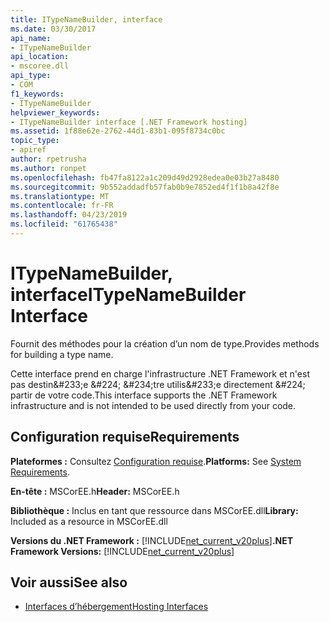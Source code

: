 ```yaml
---
title: ITypeNameBuilder, interface
ms.date: 03/30/2017
api_name:
- ITypeNameBuilder
api_location:
- mscoree.dll
api_type:
- COM
f1_keywords:
- ITypeNameBuilder
helpviewer_keywords:
- ITypeNameBuilder interface [.NET Framework hosting]
ms.assetid: 1f88e62e-2762-44d1-83b1-095f8734c0bc
topic_type:
- apiref
author: rpetrusha
ms.author: ronpet
ms.openlocfilehash: fb47fa8122a1c209d49d2928edea0e03b27a8480
ms.sourcegitcommit: 9b552addadfb57fab0b9e7852ed4f1f1b8a42f8e
ms.translationtype: MT
ms.contentlocale: fr-FR
ms.lasthandoff: 04/23/2019
ms.locfileid: "61765438"
---
```

# <a name="itypenamebuilder-interface"></a><span data-ttu-id="01cb5-102">ITypeNameBuilder, interface</span><span class="sxs-lookup"><span data-stu-id="01cb5-102">ITypeNameBuilder Interface</span></span>
<span data-ttu-id="01cb5-103">Fournit des méthodes pour la création d’un nom de type.</span><span class="sxs-lookup"><span data-stu-id="01cb5-103">Provides methods for building a type name.</span></span>  
  
 <span data-ttu-id="01cb5-104">Cette interface prend en charge l'infrastructure .NET Framework et n'est pas destin&amp;#233;e &amp;#224; &amp;#234;tre utilis&amp;#233;e directement &amp;#224; partir de votre code.</span><span class="sxs-lookup"><span data-stu-id="01cb5-104">This interface supports the .NET Framework infrastructure and is not intended to be used directly from your code.</span></span>  
  
## <a name="requirements"></a><span data-ttu-id="01cb5-105">Configuration requise</span><span class="sxs-lookup"><span data-stu-id="01cb5-105">Requirements</span></span>  
 <span data-ttu-id="01cb5-106">**Plateformes :** Consultez [Configuration requise](../../../../docs/framework/get-started/system-requirements.md).</span><span class="sxs-lookup"><span data-stu-id="01cb5-106">**Platforms:** See [System Requirements](../../../../docs/framework/get-started/system-requirements.md).</span></span>  
  
 <span data-ttu-id="01cb5-107">**En-tête :** MSCorEE.h</span><span class="sxs-lookup"><span data-stu-id="01cb5-107">**Header:** MSCorEE.h</span></span>  
  
 <span data-ttu-id="01cb5-108">**Bibliothèque :** Inclus en tant que ressource dans MSCorEE.dll</span><span class="sxs-lookup"><span data-stu-id="01cb5-108">**Library:** Included as a resource in MSCorEE.dll</span></span>  
  
 <span data-ttu-id="01cb5-109">**Versions du .NET Framework :** [!INCLUDE[net_current_v20plus](../../../../includes/net-current-v20plus-md.md)]</span><span class="sxs-lookup"><span data-stu-id="01cb5-109">**.NET Framework Versions:** [!INCLUDE[net_current_v20plus](../../../../includes/net-current-v20plus-md.md)]</span></span>  
  
## <a name="see-also"></a><span data-ttu-id="01cb5-110">Voir aussi</span><span class="sxs-lookup"><span data-stu-id="01cb5-110">See also</span></span>

- [<span data-ttu-id="01cb5-111">Interfaces d’hébergement</span><span class="sxs-lookup"><span data-stu-id="01cb5-111">Hosting Interfaces</span></span>](../../../../docs/framework/unmanaged-api/hosting/hosting-interfaces.md)
